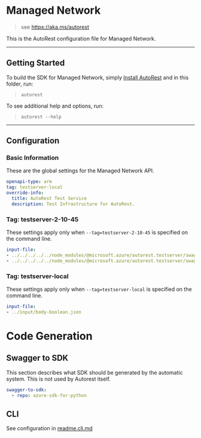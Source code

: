 # Managed Network
    
> see https://aka.ms/autorest

This is the AutoRest configuration file for Managed Network.



---
## Getting Started 
To build the SDK for Managed Network, simply [Install AutoRest](https://aka.ms/autorest/install) and in this folder, run:

> `autorest`

To see additional help and options, run:

> `autorest --help`
---

## Configuration



### Basic Information 
These are the global settings for the Managed Network API.

``` yaml
openapi-type: arm
tag: testserver-local
override-info:
  title: AutoRest Test Service
  description: Test Infrastructure for AutoRest.
```

### Tag: testserver-2-10-45

These settings apply only when `--tag=testserver-2-10-45` is specified on the command line.

``` yaml $(tag) == 'testserver-2-10-45'
input-file:
- ../../../../../node_modules/@microsoft.azure/autorest.testserver/swagger/body-array.json
- ../../../../../node_modules/@microsoft.azure/autorest.testserver/swagger/body-boolean.json
```

### Tag: testserver-local

These settings apply only when `--tag=testserver-local` is specified on the command line.

``` yaml $(tag) == 'testserver-local'
input-file:
- ../input/body-boolean.json
```

# Code Generation


## Swagger to SDK

This section describes what SDK should be generated by the automatic system.
This is not used by Autorest itself.

``` yaml $(swagger-to-sdk)
swagger-to-sdk:
  - repo: azure-sdk-for-python
```


## CLI

See configuration in [readme.cli.md](./readme.cli.md)
